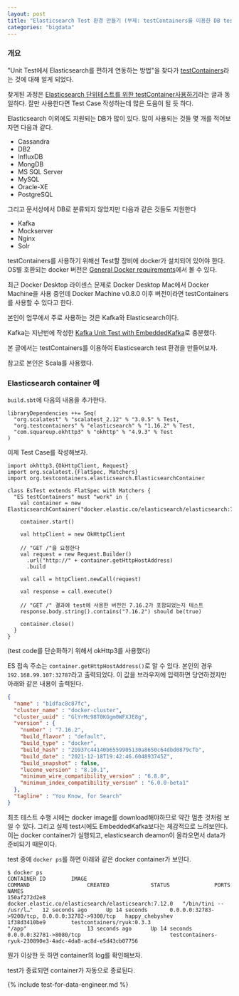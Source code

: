 ```yaml
---
layout: post
title: "Elasticsearch Test 환경 만들기 (부제: testContainers를 이용한 DB test 환경 구축)"
categories: "bigdata"
---
```


### 개요

"Unit Test에서 Elasticsearch를 편하게 연동하는 방법"을 찾다가 [testContainers](https://www.testcontainers.org/)라는 것에 대해 알게 되었다.

찾게된 과정은 [Elasticsearch 단위테스트를 위한 testContainer사용하기](https://honeyinfo7.tistory.com/301)라는 글과 동일하다. 잘만 사용한다면 Test Case 작성하는데 많은 도움이 될 듯 하다.

Elasticsearch 이외에도 지원되는 DB가 많이 있다. 많이 사용되는 것들 몇 개를 적어보자면 다음과 같다.

- Cassandra
- DB2
- InfluxDB
- MongDB
- MS SQL Server
- MySQL
- Oracle-XE
- PostgreSQL

그리고 문서상에서 DB로 분류되지 않았지만 다음과 같은 것들도 지원한다

- Kafka
- Mockserver
- Nginx
- Solr

testContainers를 사용하기 위해선 Test할 장비에 docker가 설치되어 있어야 한다. OS별 호환되는 docker 버전은 [General Docker requirements](https://www.testcontainers.org/supported_docker_environment/)에서 볼 수 있다.

최근 Docker Desktop 라이센스 문제로 Docker Desktop Mac에서 Docker Machine을 사용 중인데 Docker Machine v0.8.0 이후 버전이라면 testContainers를 사용할 수 있다고 한다.

본인이 업무에서 주로 사용하는 것은 Kafka와 Elasticsearch이다.

Kafka는 지난번에 작성한 [Kafka Unit Test with EmbeddedKafka](/bigdata/2021/12/19/kafka-unit-test.html)로 충분했다.

본 글에서는 testContainers를 이용하여 Elasticsearch test 환경을 만들어보자.

참고로 본인은 Scala를 사용했다.

### Elasticsearch container 예

`build.sbt`에 다음의 내용을 추가한다.

```
libraryDependencies ++= Seq(
  "org.scalatest" % "scalatest_2.12" % "3.0.5" % Test,
  "org.testcontainers" % "elasticsearch" % "1.16.2" % Test,
  "com.squareup.okhttp3" % "okhttp" % "4.9.3" % Test
)
```

이제 Test Case를 작성해보자.

```
import okhttp3.{OkHttpClient, Request}
import org.scalatest.{FlatSpec, Matchers}
import org.testcontainers.elasticsearch.ElasticsearchContainer

class EsTest extends FlatSpec with Matchers {
  "ES testContainers" must "work" in {
    val container = new ElasticsearchContainer("docker.elastic.co/elasticsearch/elasticsearch:7.16.2")

    container.start()

    val httpClient = new OkHttpClient

    // "GET /"을 요청한다
    val request = new Request.Builder()
      .url("http://" + container.getHttpHostAddress)
      .build

    val call = httpClient.newCall(request)

    val response = call.execute()

    // "GET /" 결과에 test에 사용한 버전인 7.16.2가 포함되었는지 테스트
    response.body.string().contains("7.16.2") should be(true)

    container.close()
  }
}
```

(test code를 단순화하기 위해서 okHttp3를 사용했다)

ES 접속 주소는 `container.getHttpHostAddress()`로 알 수 있다. 본인의 경우 `192.168.99.107:32787`라고 출력되었다. 이 값을 브라우저에 입력하면 당연하겠지만 아래와 같은 내용이 출력된다.

```json
{
  "name" : "b1dfac8c87fc",
  "cluster_name" : "docker-cluster",
  "cluster_uuid" : "GlYrMc98T0KGgm0WFXJE8g",
  "version" : {
    "number" : "7.16.2",
    "build_flavor" : "default",
    "build_type" : "docker",
    "build_hash" : "2b937c44140b6559905130a8650c64dbd0879cfb",
    "build_date" : "2021-12-18T19:42:46.604893745Z",
    "build_snapshot" : false,
    "lucene_version" : "8.10.1",
    "minimum_wire_compatibility_version" : "6.8.0",
    "minimum_index_compatibility_version" : "6.0.0-beta1"
  },
  "tagline" : "You Know, for Search"
}
```

최초 테스트 수행 시에는 docker image를 download해야하므로 약간 멈춘 것처럼 보일 수 있다. 그리고 실제 test시에도 EmbeddedKafka보다는 체감적으로 느려보인다. 이는 docker container가 실행되고, elasticsearch deamon이 올라오면서 data가 준비되기 때문이다.

test 중에 `docker ps`를 하면 아래와 같은 docker container가 보인다.

```
$ docker ps
CONTAINER ID        IMAGE                                                  COMMAND                  CREATED             STATUS              PORTS                                              NAMES
150af272d2e8        docker.elastic.co/elasticsearch/elasticsearch:7.12.0   "/bin/tini -- /usr/l…"   12 seconds ago      Up 14 seconds       0.0.0.0:32783->9200/tcp, 0.0.0.0:32782->9300/tcp   happy_chebyshev
1f38d3410be9        testcontainers/ryuk:0.3.3                              "/app"                   13 seconds ago      Up 14 seconds       0.0.0.0:32781->8080/tcp                            testcontainers-ryuk-230890e3-4adc-4da8-ac8d-e5d43cb07756
```

뭔가 이상한 듯 하면 container의 log를 확인해보자.

test가 종료되면 container가 자동으로 종료된다.

{% include test-for-data-engineer.md %}
